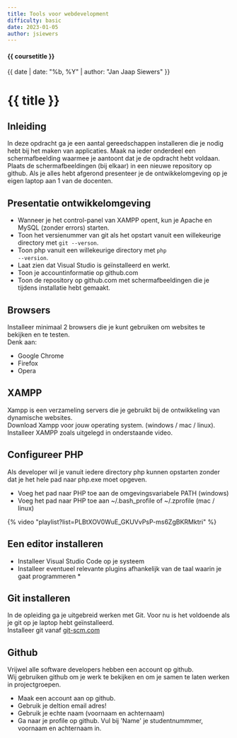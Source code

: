 ```yaml
---
title: Tools voor webdevelopment
difficulty: basic
date: 2023-01-05
author: jsiewers
---
```


#### {{ coursetitle }}
{{ date | date: "%b, %Y" | author: "Jan Jaap Siewers" }}

# {{ title }}

## Inleiding
In deze opdracht ga je een aantal gereedschappen installeren die je nodig hebt bij het maken van applicaties.
Maak na ieder onderdeel een schermafbeelding waarmee je aantoont dat je de opdracht hebt voldaan.
Plaats de schermafbeeldingen (bij elkaar) in een nieuwe repository op github.
Als je alles hebt afgerond presenteer je de ontwikkelomgeving op je eigen laptop aan 1 van de docenten.

## Presentatie ontwikkelomgeving
- Wanneer je het control-panel van XAMPP opent, kun je Apache en MySQL (zonder errors) starten. 
- Toon het versienummer van git als het opstart vanuit een willekeurige directory met <code>git --verson</code>.
- Toon php vanuit een willekeurige directory met <code>php --version</code>.
- Laat zien dat Visual Studio is geïnstalleerd en werkt.
- Toon je accountinformatie op github.com
- Toon de repository op github.com met schermafbeeldingen die je tijdens installatie hebt gemaakt.


## Browsers
Installeer minimaal 2 browsers die je kunt gebruiken om websites te bekijken en te testen.  
Denk aan:
* Google Chrome
* Firefox
* Opera

## XAMPP
Xampp is een verzameling servers die je gebruikt bij de ontwikkeling van dynamische websites.  
Download Xampp voor jouw operating system. (windows / mac / linux).  
Installeer XAMPP zoals uitgelegd in onderstaande video.

## Configureer PHP
Als developer wil je vanuit iedere directory php kunnen opstarten zonder dat je het hele pad naar php.exe moet opgeven.
* Voeg het pad naar PHP toe aan de omgevingsvariabele PATH (windows)
* Voeg het pad naar PHP toe aan ~/.bash_profile of ~/.zprofile (mac / linux)

{% video "playlist?list=PLBtXOV0WuE_GKUVvPsP-ms6ZgBKRMktri" %}

## Een editor installeren
* Installeer Visual Studio Code op je systeem
* Installeer eventueel relevante plugins afhankelijk van de taal waarin je gaat programmeren
    * 
## Git installeren
In de opleiding ga je uitgebreid werken met Git. Voor nu is het voldoende als je git op je laptop hebt geïnstalleerd.  
Installeer git vanaf [git-scm.com](https://git-scm.com)

## Github
Vrijwel alle software developers hebben een account op github.  
Wij gebruiken github om je werk te bekijken en om je samen te laten werken in projectgroepen.
* Maak een account aan op github.
* Gebruik je deltion email adres!
* Gebruik je echte naam (voornaam en achternaam)
* Ga naar je profile op github. Vul bij 'Name' je studentnummmer, voornaam en achternaam in.


